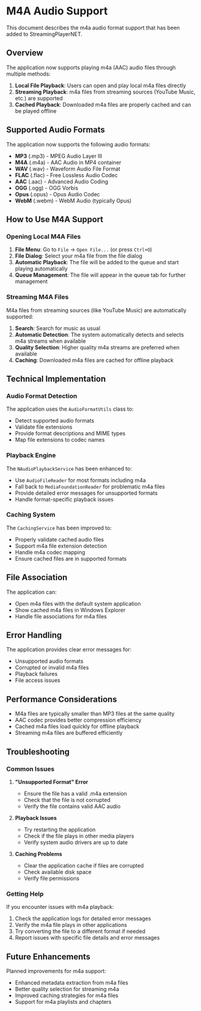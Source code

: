 # M4A Audio Support

This document describes the m4a audio format support that has been added to StreamingPlayerNET.

## Overview

The application now supports playing m4a (AAC) audio files through multiple methods:

1. **Local File Playback**: Users can open and play local m4a files directly
2. **Streaming Playback**: m4a files from streaming sources (YouTube Music, etc.) are supported
3. **Cached Playback**: Downloaded m4a files are properly cached and can be played offline

## Supported Audio Formats

The application now supports the following audio formats:

- **MP3** (.mp3) - MPEG Audio Layer III
- **M4A** (.m4a) - AAC Audio in MP4 container
- **WAV** (.wav) - Waveform Audio File Format
- **FLAC** (.flac) - Free Lossless Audio Codec
- **AAC** (.aac) - Advanced Audio Coding
- **OGG** (.ogg) - OGG Vorbis
- **Opus** (.opus) - Opus Audio Codec
- **WebM** (.webm) - WebM Audio (typically Opus)

## How to Use M4A Support

### Opening Local M4A Files

1. **File Menu**: Go to `File` → `Open File...` (or press `Ctrl+O`)
2. **File Dialog**: Select your m4a file from the file dialog
3. **Automatic Playback**: The file will be added to the queue and start playing automatically
4. **Queue Management**: The file will appear in the queue tab for further management

### Streaming M4A Files

M4a files from streaming sources (like YouTube Music) are automatically supported:

1. **Search**: Search for music as usual
2. **Automatic Detection**: The system automatically detects and selects m4a streams when available
3. **Quality Selection**: Higher quality m4a streams are preferred when available
4. **Caching**: Downloaded m4a files are cached for offline playback

## Technical Implementation

### Audio Format Detection

The application uses the `AudioFormatUtils` class to:

- Detect supported audio formats
- Validate file extensions
- Provide format descriptions and MIME types
- Map file extensions to codec names

### Playback Engine

The `NAudioPlaybackService` has been enhanced to:

- Use `AudioFileReader` for most formats including m4a
- Fall back to `MediaFoundationReader` for problematic m4a files
- Provide detailed error messages for unsupported formats
- Handle format-specific playback issues

### Caching System

The `CachingService` has been improved to:

- Properly validate cached audio files
- Support m4a file extension detection
- Handle m4a codec mapping
- Ensure cached files are in supported formats

## File Association

The application can:

- Open m4a files with the default system application
- Show cached m4a files in Windows Explorer
- Handle file associations for m4a files

## Error Handling

The application provides clear error messages for:

- Unsupported audio formats
- Corrupted or invalid m4a files
- Playback failures
- File access issues

## Performance Considerations

- M4a files are typically smaller than MP3 files at the same quality
- AAC codec provides better compression efficiency
- Cached m4a files load quickly for offline playback
- Streaming m4a files are buffered efficiently

## Troubleshooting

### Common Issues

1. **"Unsupported Format" Error**
   - Ensure the file has a valid .m4a extension
   - Check that the file is not corrupted
   - Verify the file contains valid AAC audio

2. **Playback Issues**
   - Try restarting the application
   - Check if the file plays in other media players
   - Verify system audio drivers are up to date

3. **Caching Problems**
   - Clear the application cache if files are corrupted
   - Check available disk space
   - Verify file permissions

### Getting Help

If you encounter issues with m4a playback:

1. Check the application logs for detailed error messages
2. Verify the m4a file plays in other applications
3. Try converting the file to a different format if needed
4. Report issues with specific file details and error messages

## Future Enhancements

Planned improvements for m4a support:

- Enhanced metadata extraction from m4a files
- Better quality selection for streaming m4a
- Improved caching strategies for m4a files
- Support for m4a playlists and chapters 